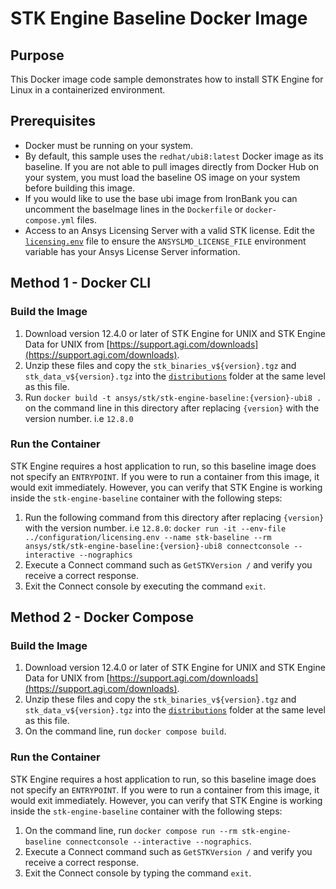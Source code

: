 # STK Engine Baseline Docker Image

## Purpose

This Docker image code sample demonstrates how to install STK Engine for Linux in a containerized environment.

## Prerequisites

* Docker must be running on your system.
* By default, this sample uses the `redhat/ubi8:latest` Docker image as its baseline. If you are not able to pull images directly from Docker Hub on your system, you must load the baseline OS image on your system before building this image.
* If you would like to use the base ubi image from IronBank you can uncomment the baseImage lines in the `Dockerfile` or `docker-compose.yml` files.
* Access to an Ansys Licensing Server with a valid STK license.  Edit the [`licensing.env`](../configuration/licensing.env) file to ensure the `ANSYSLMD_LICENSE_FILE` environment variable has your Ansys License Server information.

## Method 1 - Docker CLI

### Build the Image

1. Download version 12.4.0 or later of STK Engine for UNIX and STK Engine Data for UNIX from [https://support.agi.com/downloads](https://support.agi.com/downloads).
2. Unzip these files and copy the `stk_binaries_v${version}.tgz` and `stk_data_v${version}.tgz` into the [`distributions`](./distributions) folder at the same level as this file.
3. Run `docker build -t ansys/stk/stk-engine-baseline:{version}-ubi8 .` on the command line in this directory after replacing `{version}` with the version number. i.e `12.8.0`

### Run the Container

STK Engine requires a host application to run, so this baseline image does not specify an `ENTRYPOINT`. If you were to run a container from this image, it would exit immediately. However, you can verify that STK Engine is working inside the `stk-engine-baseline` container with the following steps:

1. Run the following command from this directory after replacing `{version}` with the version number. i.e `12.8.0`: `docker run -it --env-file ../configuration/licensing.env --name stk-baseline --rm ansys/stk/stk-engine-baseline:{version}-ubi8 connectconsole --interactive --nographics`
2. Execute a Connect command such as `GetSTKVersion /` and verify you receive a correct response.
3. Exit the Connect console by executing the command `exit`.

## Method 2 - Docker Compose

### Build the Image

1. Download version 12.4.0 or later of STK Engine for UNIX and STK Engine Data for UNIX from [https://support.agi.com/downloads](https://support.agi.com/downloads).
2. Unzip these files and copy the `stk_binaries_v${version}.tgz` and `stk_data_v${version}.tgz` into the [`distributions`](./distributions) folder at the same level as this file.
3. On the command line, run `docker compose build`.

### Run the Container

STK Engine requires a host application to run, so this baseline image does not specify an `ENTRYPOINT`. If you were to run a container from this image, it would exit immediately. However, you can verify that STK Engine is working inside the `stk-engine-baseline` container with the following steps:

1. On the command line, run `docker compose run --rm stk-engine-baseline connectconsole --interactive --nographics`.
2. Execute a Connect command such as `GetSTKVersion /` and verify you receive a correct response.
3. Exit the Connect console by typing the command `exit`.
